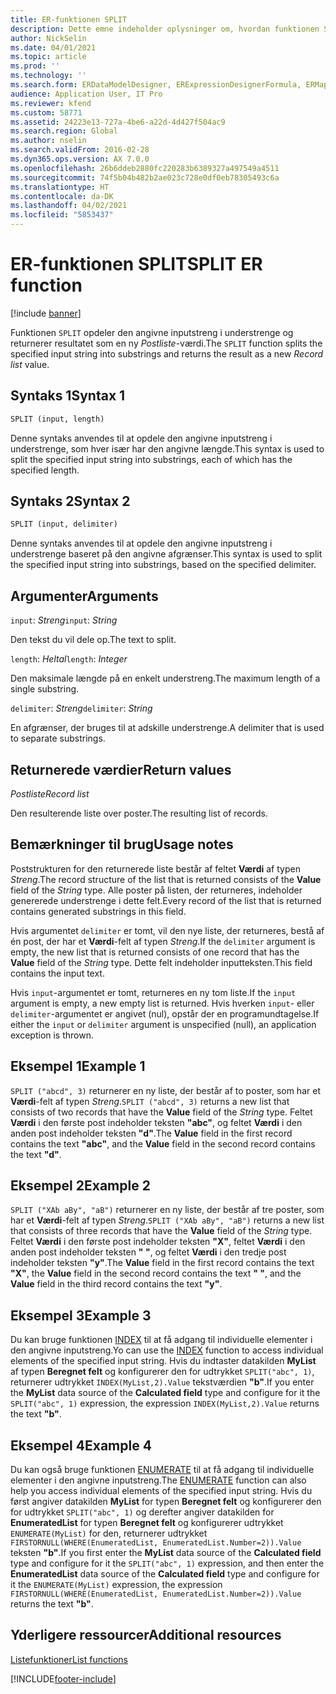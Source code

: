 ```yaml
---
title: ER-funktionen SPLIT
description: Dette emne indeholder oplysninger om, hvordan funktionen SPLIT til elektronisk rapportering (ER) skal anvendes.
author: NickSelin
ms.date: 04/01/2021
ms.topic: article
ms.prod: ''
ms.technology: ''
ms.search.form: ERDataModelDesigner, ERExpressionDesignerFormula, ERMappedFormatDesigner, ERModelMappingDesigner
audience: Application User, IT Pro
ms.reviewer: kfend
ms.custom: 58771
ms.assetid: 24223e13-727a-4be6-a22d-4d427f504ac9
ms.search.region: Global
ms.author: nselin
ms.search.validFrom: 2016-02-28
ms.dyn365.ops.version: AX 7.0.0
ms.openlocfilehash: 26b6ddeb2880fc220283b6389327a497549a4511
ms.sourcegitcommit: 74f5b04b482b2ae023c728e0df0eb78305493c6a
ms.translationtype: HT
ms.contentlocale: da-DK
ms.lasthandoff: 04/02/2021
ms.locfileid: "5853437"
---
```

# <a name="split-er-function"></a><span data-ttu-id="2fd6c-103">ER-funktionen SPLIT</span><span class="sxs-lookup"><span data-stu-id="2fd6c-103">SPLIT ER function</span></span>

[!include [banner](../includes/banner.md)]

<span data-ttu-id="2fd6c-104">Funktionen `SPLIT` opdeler den angivne inputstreng i understrenge og returnerer resultatet som en ny *Postliste*-værdi.</span><span class="sxs-lookup"><span data-stu-id="2fd6c-104">The `SPLIT` function splits the specified input string into substrings and returns the result as a new *Record list* value.</span></span>

## <a name="syntax-1"></a><span data-ttu-id="2fd6c-105">Syntaks 1</span><span class="sxs-lookup"><span data-stu-id="2fd6c-105">Syntax 1</span></span>

```vb
SPLIT (input, length)
```

<span data-ttu-id="2fd6c-106">Denne syntaks anvendes til at opdele den angivne inputstreng i understrenge, som hver især har den angivne længde.</span><span class="sxs-lookup"><span data-stu-id="2fd6c-106">This syntax is used to split the specified input string into substrings, each of which has the specified length.</span></span>

## <a name="syntax-2"></a><span data-ttu-id="2fd6c-107">Syntaks 2</span><span class="sxs-lookup"><span data-stu-id="2fd6c-107">Syntax 2</span></span>

```vb
SPLIT (input, delimiter)
```

<span data-ttu-id="2fd6c-108">Denne syntaks anvendes til at opdele den angivne inputstreng i understrenge baseret på den angivne afgrænser.</span><span class="sxs-lookup"><span data-stu-id="2fd6c-108">This syntax is used to split the specified input string into substrings, based on the specified delimiter.</span></span>

## <a name="arguments"></a><span data-ttu-id="2fd6c-109">Argumenter</span><span class="sxs-lookup"><span data-stu-id="2fd6c-109">Arguments</span></span>

<span data-ttu-id="2fd6c-110">`input`: *Streng*</span><span class="sxs-lookup"><span data-stu-id="2fd6c-110">`input`: *String*</span></span>

<span data-ttu-id="2fd6c-111">Den tekst du vil dele op.</span><span class="sxs-lookup"><span data-stu-id="2fd6c-111">The text to split.</span></span>

<span data-ttu-id="2fd6c-112">`length`: *Heltal*</span><span class="sxs-lookup"><span data-stu-id="2fd6c-112">`length`: *Integer*</span></span>

<span data-ttu-id="2fd6c-113">Den maksimale længde på en enkelt understreng.</span><span class="sxs-lookup"><span data-stu-id="2fd6c-113">The maximum length of a single substring.</span></span>

<span data-ttu-id="2fd6c-114">`delimiter`: *Streng*</span><span class="sxs-lookup"><span data-stu-id="2fd6c-114">`delimiter`: *String*</span></span>

<span data-ttu-id="2fd6c-115">En afgrænser, der bruges til at adskille understrenge.</span><span class="sxs-lookup"><span data-stu-id="2fd6c-115">A delimiter that is used to separate substrings.</span></span>

## <a name="return-values"></a><span data-ttu-id="2fd6c-116">Returnerede værdier</span><span class="sxs-lookup"><span data-stu-id="2fd6c-116">Return values</span></span>

<span data-ttu-id="2fd6c-117">*Postliste*</span><span class="sxs-lookup"><span data-stu-id="2fd6c-117">*Record list*</span></span>

<span data-ttu-id="2fd6c-118">Den resulterende liste over poster.</span><span class="sxs-lookup"><span data-stu-id="2fd6c-118">The resulting list of records.</span></span>

## <a name="usage-notes"></a><span data-ttu-id="2fd6c-119">Bemærkninger til brug</span><span class="sxs-lookup"><span data-stu-id="2fd6c-119">Usage notes</span></span>

<span data-ttu-id="2fd6c-120">Poststrukturen for den returnerede liste består af feltet **Værdi** af typen *Streng*.</span><span class="sxs-lookup"><span data-stu-id="2fd6c-120">The record structure of the list that is returned consists of the **Value** field of the *String* type.</span></span> <span data-ttu-id="2fd6c-121">Alle poster på listen, der returneres, indeholder genererede understrenge i dette felt.</span><span class="sxs-lookup"><span data-stu-id="2fd6c-121">Every record of the list that is returned contains generated substrings in this field.</span></span>

<span data-ttu-id="2fd6c-122">Hvis argumentet `delimiter` er tomt, vil den nye liste, der returneres, bestå af én post, der har et **Værdi**-felt af typen *Streng*.</span><span class="sxs-lookup"><span data-stu-id="2fd6c-122">If the `delimiter` argument is empty, the new list that is returned consists of one record that has the **Value** field of the *String* type.</span></span> <span data-ttu-id="2fd6c-123">Dette felt indeholder inputteksten.</span><span class="sxs-lookup"><span data-stu-id="2fd6c-123">This field contains the input text.</span></span>

<span data-ttu-id="2fd6c-124">Hvis `input`-argumentet er tomt, returneres en ny tom liste.</span><span class="sxs-lookup"><span data-stu-id="2fd6c-124">If the `input` argument is empty, a new empty list is returned.</span></span> <span data-ttu-id="2fd6c-125">Hvis hverken `input`- eller `delimiter`-argumentet er angivet (nul), opstår der en programundtagelse.</span><span class="sxs-lookup"><span data-stu-id="2fd6c-125">If either the `input` or `delimiter` argument is unspecified (null), an application exception is thrown.</span></span>

## <a name="example-1"></a><span data-ttu-id="2fd6c-126">Eksempel 1</span><span class="sxs-lookup"><span data-stu-id="2fd6c-126">Example 1</span></span>

<span data-ttu-id="2fd6c-127">`SPLIT ("abcd", 3)` returnerer en ny liste, der består af to poster, som har et **Værdi**-felt af typen *Streng*.</span><span class="sxs-lookup"><span data-stu-id="2fd6c-127">`SPLIT ("abcd", 3)` returns a new list that consists of two records that have the **Value** field of the *String* type.</span></span> <span data-ttu-id="2fd6c-128">Feltet **Værdi** i den første post indeholder teksten **"abc"**, og feltet **Værdi** i den anden post indeholder teksten **"d"**.</span><span class="sxs-lookup"><span data-stu-id="2fd6c-128">The **Value** field in the first record contains the text **"abc"**, and the **Value** field in the second record contains the text **"d"**.</span></span>

## <a name="example-2"></a><span data-ttu-id="2fd6c-129">Eksempel 2</span><span class="sxs-lookup"><span data-stu-id="2fd6c-129">Example 2</span></span>

<span data-ttu-id="2fd6c-130">`SPLIT ("XAb aBy", "aB")` returnerer en ny liste, der består af tre poster, som har et **Værdi**-felt af typen *Streng*.</span><span class="sxs-lookup"><span data-stu-id="2fd6c-130">`SPLIT ("XAb aBy", "aB")` returns a new list that consists of three records that have the **Value** field of the *String* type.</span></span> <span data-ttu-id="2fd6c-131">Feltet **Værdi** i den første post indeholder teksten **"X"**, feltet **Værdi** i den anden post indeholder teksten **"&nbsp;"**, og feltet **Værdi** i den tredje post indeholder teksten **"y"**.</span><span class="sxs-lookup"><span data-stu-id="2fd6c-131">The **Value** field in the first record contains the text **"X"**, the **Value** field in the second record contains the text **"&nbsp;"**, and the **Value** field in the third record contains the text **"y"**.</span></span> 

## <a name="example-3"></a><span data-ttu-id="2fd6c-132">Eksempel 3</span><span class="sxs-lookup"><span data-stu-id="2fd6c-132">Example 3</span></span>

<span data-ttu-id="2fd6c-133">Du kan bruge funktionen [INDEX](er-functions-list-index.md) til at få adgang til individuelle elementer i den angivne inputstreng.</span><span class="sxs-lookup"><span data-stu-id="2fd6c-133">Yo can use the [INDEX](er-functions-list-index.md) function to access individual elements of the specified input string.</span></span> <span data-ttu-id="2fd6c-134">Hvis du indtaster datakilden **MyList** af typen **Beregnet felt** og konfigurerer den for udtrykket `SPLIT("abc", 1)`, returnerer udtrykket `INDEX(MyList,2).Value` tekstværdien **"b"**.</span><span class="sxs-lookup"><span data-stu-id="2fd6c-134">If you enter the **MyList** data source of the **Calculated field** type and configure for it the `SPLIT("abc", 1)` expression, the expression `INDEX(MyList,2).Value` returns the text **"b"**.</span></span>

## <a name="example-4"></a><span data-ttu-id="2fd6c-135">Eksempel 4</span><span class="sxs-lookup"><span data-stu-id="2fd6c-135">Example 4</span></span>

<span data-ttu-id="2fd6c-136">Du kan også bruge funktionen [ENUMERATE](er-functions-list-enumerate.md) til at få adgang til individuelle elementer i den angivne inputstreng.</span><span class="sxs-lookup"><span data-stu-id="2fd6c-136">The [ENUMERATE](er-functions-list-enumerate.md) function can also help you access individual elements of the specified input string.</span></span> <span data-ttu-id="2fd6c-137">Hvis du først angiver datakilden **MyList** for typen **Beregnet felt** og konfigurerer den for udtrykket `SPLIT("abc", 1)` og derefter angiver datakilden for **EnumeratedList** for typen **Beregnet felt** og konfigurerer udtrykket `ENUMERATE(MyList)` for den, returnerer udtrykket `FIRSTORNULL(WHERE(EnumeratedList, EnumeratedList.Number=2)).Value` teksten **"b"**.</span><span class="sxs-lookup"><span data-stu-id="2fd6c-137">If you first enter the **MyList** data source of the **Calculated field** type and configure for it the `SPLIT("abc", 1)` expression, and then enter the **EnumeratedList** data source of the **Calculated field** type and configure for it the `ENUMERATE(MyList)` expression, the expression `FIRSTORNULL(WHERE(EnumeratedList, EnumeratedList.Number=2)).Value` returns the text **"b"**.</span></span>

## <a name="additional-resources"></a><span data-ttu-id="2fd6c-138">Yderligere ressourcer</span><span class="sxs-lookup"><span data-stu-id="2fd6c-138">Additional resources</span></span>

[<span data-ttu-id="2fd6c-139">Listefunktioner</span><span class="sxs-lookup"><span data-stu-id="2fd6c-139">List functions</span></span>](er-functions-category-list.md)


[!INCLUDE[footer-include](../../../includes/footer-banner.md)]
